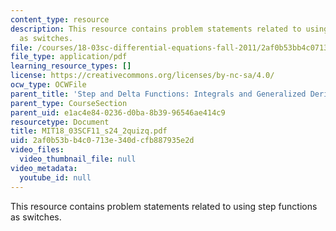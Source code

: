 ```yaml
---
content_type: resource
description: This resource contains problem statements related to using step functions
  as switches.
file: /courses/18-03sc-differential-equations-fall-2011/2af0b53bb4c0713e340dcfb887935e2d_MIT18_03SCF11_s24_2quizq.pdf
file_type: application/pdf
learning_resource_types: []
license: https://creativecommons.org/licenses/by-nc-sa/4.0/
ocw_type: OCWFile
parent_title: 'Step and Delta Functions: Integrals and Generalized Derivatives'
parent_type: CourseSection
parent_uid: e1ac4e84-0236-d0ba-8b39-96546ae414c9
resourcetype: Document
title: MIT18_03SCF11_s24_2quizq.pdf
uid: 2af0b53b-b4c0-713e-340d-cfb887935e2d
video_files:
  video_thumbnail_file: null
video_metadata:
  youtube_id: null
---
```

This resource contains problem statements related to using step functions as switches.